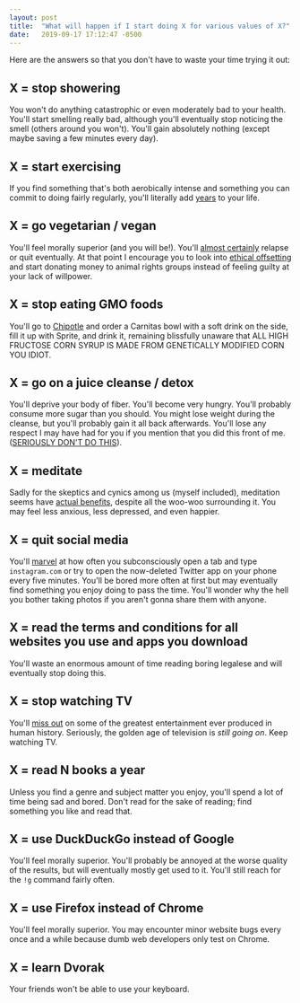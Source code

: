 ```yaml
---
layout: post
title:  "What will happen if I start doing X for various values of X?"
date:   2019-09-17 17:12:47 -0500
---
```


Here are the answers so that you don't have to waste your time trying it out:

<!--more-->

## X = stop showering

You won't do anything catastrophic or even moderately bad to your health. You'll start smelling really bad, although you'll eventually stop noticing the smell (others around you won't). You'll gain absolutely nothing (except maybe saving a few minutes every day).

## X = start exercising

If you find something that's both aerobically intense and something you can commit to doing fairly regularly, you'll literally add [years](https://www.ncbi.nlm.nih.gov/pubmed/21846575) to your life.
## X = go vegetarian / vegan

You'll feel morally superior (and you will be!). You'll [almost certainly](https://www.smithsonianmag.com/smart-news/most-vegetarians-lapse-after-only-year-180953565/) relapse or quit eventually. At that point I encourage you to look into [ethical offsetting](https://slatestarcodex.com/2015/01/04/ethics-offsets/) and start donating money to animal rights groups instead of feeling guilty at your lack of willpower.

## X = stop eating GMO foods

You'll go to [Chipotle](https://www.drovers.com/article/chipotles-non-gmo-campaign-tatters) and order a Carnitas bowl with a soft drink on the side, fill it up with Sprite, and drink it, remaining blissfully unaware that ALL HIGH FRUCTOSE CORN SYRUP IS MADE FROM GENETICALLY MODIFIED CORN YOU IDIOT.

## X = go on a juice cleanse / detox

You'll deprive your body of fiber. You'll become very hungry. You'll probably consume more sugar than you should. You might lose weight during the cleanse, but you'll probably gain it all back afterwards. You'll lose any respect I may have had for you if you mention that you did this front of me. ([SERIOUSLY DON'T DO THIS](https://www.vox.com/2014/12/31/7438565/detox)).

## X = meditate

Sadly for the skeptics and cynics among us (myself included), meditation seems have [actual benefits](https://fivethirtyeight.com/features/i-was-a-meditation-skeptic-until-i-tried-to-make-my-case/), despite all the woo-woo surrounding it. You may feel less anxious, less depressed, and even happier.

## X = quit social media

You'll [marvel](https://joshcsimmons.com/2019/09/10/i-quit-social-media-for-a-year-and-nothing-magical-happened/) at how often you subconsciously open a tab and type `instagram.com` or try to open the now-deleted Twitter app on your phone every five minutes. You'll be bored more often at first but may eventually find something you enjoy doing to pass the time. You'll wonder why the hell you bother taking photos if you aren't gonna share them with anyone.

## X = read the terms and conditions for all websites you use and apps you download

You'll waste an enormous amount of time reading boring legalese and will eventually stop doing this.

## X = stop watching TV

You'll [miss out](https://www.theguardian.com/tv-and-radio/2019/sep/16/100-best-tv-shows-of-the-21st-century) on some of the greatest entertainment ever produced in human history. Seriously, the golden age of television is *still going on*. Keep watching TV.

## X = read N books a year

Unless you find a genre and subject matter you enjoy, you'll spend a lot of time being sad and bored. Don't read for the sake of reading; find something you like and read that.

## X = use DuckDuckGo instead of Google

You'll feel morally superior. You'll probably be annoyed at the worse quality of the results, but will eventually mostly get used to it. You'll still reach for the `!g` command fairly often.

## X = use Firefox instead of Chrome

You'll feel morally superior. You may encounter minor website bugs every once and a while because dumb web developers only test on Chrome.

## X = learn Dvorak

Your friends won't be able to use your keyboard.
